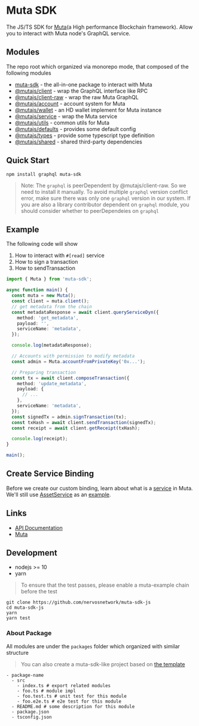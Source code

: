 # Muta SDK

The JS/TS SDK for [Muta](https://github.com/nervosnetwork/muta)(a High performance Blockchain framework).
Allow you to interact with Muta node's GraphQL service.

## Modules

The repo root which organized via monorepo mode, that composed of the following modules

- [muta-sdk](./packages/muta-sdk) - the all-in-one package to interact with Muta
- [@mutajs/client](./packages/muta-client) - wrap the GraphQL interface like RPC
- [@mutajs/client-raw](./packages/muta-client-raw) - wrap the raw Muta GraphQL
- [@mutajs/account](./packages/muta-account) - account system for Muta
- [@mutajs/wallet](./packages/muta-wallet) - an HD wallet implement for Muta instance
- [@mutajs/service](./packages/muta-service) - wrap the Muta service
- [@mutajs/utils](./packages/muta-utils) - common utils for Muta
- [@mutajs/defaults](./packages/muta-defaults) - provides some default config
- [@mutajs/types](./packages/muta-types) - provide some typescript type definition
- [@mutajs/shared](./packages/shared) - shared third-party dependencies

## Quick Start

```shell
npm install graphql muta-sdk
```

> Note: The `graphql` is peerDependent by @mutajs/client-raw. So we need to install it manually. To avoid multiple `graphql` version conflict error, make sure there was only one `graphql` version in our system. If you are also a library contributor dependent on `graphql` module, you should consider whether to peerDependeies on `graphql`

## Example

The following code will show

1. How to interact with `#[read]` service
2. How to sign a transaction
3. How to sendTransaction

```ts
import { Muta } from 'muta-sdk';

async function main() {
  const muta = new Muta();
  const client = muta.client();
  // get metadata from the chain
  const metadataResponse = await client.queryServiceDyn({
    method: 'get_metadata',
    payload: '',
    serviceName: 'metadata',
  });

  console.log(metadataResponse);

  // Accounts with permission to modify metadata
  const admin = Muta.accountFromPrivateKey('0x...');

  // Preparing transaction
  const tx = await client.composeTransaction({
    method: 'update_metadata',
    payload: {
      // ...
    },
    serviceName: 'metadata',
  });
  const signedTx = admin.signTransaction(tx);
  const txHash = await client.sendTransaction(signedTx);
  const receipt = await client.getReceipt(txHash);

  console.log(receipt);
}

main();
```

## Create Service Binding

Before we create our custom binding, learn about what is a [service](https://github.com/nervosnetwork/muta-docs/blob/master/service_dev.md) in Muta.
We'll still use [AssetService](https://github.com/nervosnetwork/muta/blob/master/built-in-services/asset) as an [example](./packages/muta-service/src/binding/AssetService.ts).

## Links

- [API Documentation](https://nervosnetwork.github.io/muta-sdk-js)
- [Muta](https://github.com/nervosnetwork/muta)

## Development

- nodejs >= 10
- yarn

> To ensure that the test passes, please enable a muta-example chain before the test

```shell
git clone https://github.com/nervosnetwork/muta-sdk-js
cd muta-sdk-js
yarn
yarn test
```

### About Package

All modules are under the `packages` folder which organized with similar structure

> You can also create a muta-sdk-like project based on [the template](https://github.com/homura/typescript-monorepo-template)

```
- package-name
  - src
    - index.ts # export related modules
    - foo.ts # module impl
    - foo.test.ts # unit test for this module
    - foo.e2e.ts # e2e test for this module
  - README.md # some description for this module
  - package.json
  - tsconfig.json
```
